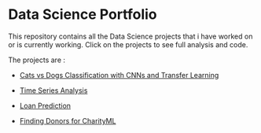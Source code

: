 # __Data Science Portfolio__

This repository contains all the Data Science projects that i have worked on or is currently working.
Click on the projects to see full analysis and code.


The projects are :

* [Cats vs Dogs Classification with CNNs and Transfer Learning](https://github.com/Aditya-Gupta1/Data-Science-Portfolio/tree/master/4%20-%20Cats%20vs%20Dogs%20Classification%20with%20CNNs%20and%20Transfer%20Learning)

* [Time Series Analysis](https://github.com/Aditya-Gupta1/Data-Science-Portfolio/tree/master/3%20-%20Time%20Series%20Analysis)

* [Loan Prediction](https://github.com/Aditya-Gupta1/Data-Science-Portfolio/tree/master/2%20-%20Loan%20Prediction)

* [Finding Donors for CharityML](https://github.com/Aditya-Gupta1/Data-Science-Portfolio/tree/master/1%20-%20Finding%20Donors%20for%20CharityML)